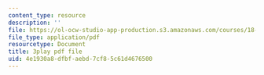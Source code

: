 ```yaml
---
content_type: resource
description: ''
file: https://ol-ocw-studio-app-production.s3.amazonaws.com/courses/18-01sc-single-variable-calculus-fall-2010/4e1930a8dfbfaebd7cf85c61d4676500_7K1sB05pE0A.pdf
file_type: application/pdf
resourcetype: Document
title: 3play pdf file
uid: 4e1930a8-dfbf-aebd-7cf8-5c61d4676500
---
```

